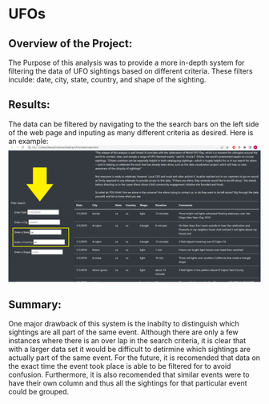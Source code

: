 # UFOs

## Overview of the Project:
The Purpose of this analysis was to provide a more in-depth system for filtering the data of UFO sightings based on different criteria. These filters inculde: date, city, state, country, and shape of the sighting.

## Results:
The data can be filtered by navigating to the the search bars on the left side of the web page and inputing as many different criteria as desired.
Here is an example:
![alt text](https://github.com/razraz77/UFOs/blob/main/screen.png?raw=true)

## Summary:
One major drawback of this system is the inabilty to distinguish which sightings are all part of the same event. Although there are only a few instances where there is an over lap in the search criteria, it is clear that with a larger data set it would be difficult to detirmine which sightings are actually part of the same event. For the future, it is recomended that data on the exact time the event took place is able to be filtered for to avoid confusion. Furthermore, it is also recomended that similar events were to have their own column and thus all the sightings for that particular event could be grouped.
